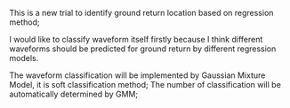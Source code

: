 This is a new trial to identify ground return location based on regression method;

I would like to classify waveform itself firstly because I think different waveforms should be 
predicted for ground return by different regression models.

The waveform classification will be implemented by Gaussian Mixture Model, it is soft classification method;
The number of classification will be automatically determined by GMM;

